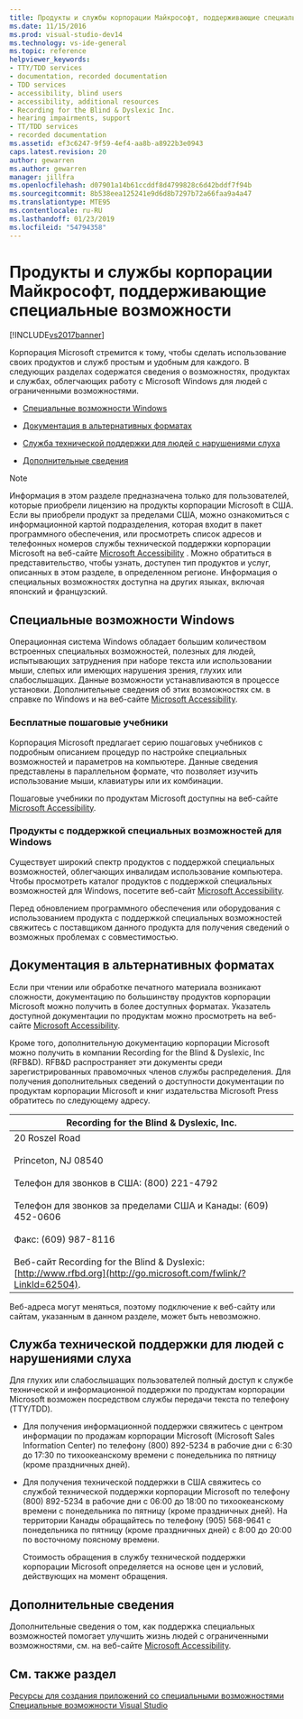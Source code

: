 ```yaml
---
title: Продукты и службы корпорации Майкрософт, поддерживающие специальные возможности | Документы Майкрософт
ms.date: 11/15/2016
ms.prod: visual-studio-dev14
ms.technology: vs-ide-general
ms.topic: reference
helpviewer_keywords:
- TTY/TDD services
- documentation, recorded documentation
- TDD services
- accessibility, blind users
- accessibility, additional resources
- Recording for the Blind & Dyslexic Inc.
- hearing impairments, support
- TT/TDD services
- recorded documentation
ms.assetid: ef3c6247-9f59-4ef4-aa8b-a8922b3e0943
caps.latest.revision: 20
author: gewarren
ms.author: gewarren
manager: jillfra
ms.openlocfilehash: d07901a14b61ccddf8d4799828c6d42bddf7f94b
ms.sourcegitcommit: 8b538eea125241e9d6d8b7297b72a66faa9a4a47
ms.translationtype: MTE95
ms.contentlocale: ru-RU
ms.lasthandoff: 01/23/2019
ms.locfileid: "54794358"
---
```

# <a name="accessibility-products-and-services-from-microsoft"></a>Продукты и службы корпорации Майкрософт, поддерживающие специальные возможности
[!INCLUDE[vs2017banner](../../includes/vs2017banner.md)]

  
Корпорация Microsoft стремится к тому, чтобы сделать использование своих продуктов и служб простым и удобным для каждого. В следующих разделах содержатся сведения о возможностях, продуктах и службах, облегчающих работу с Microsoft Windows для людей с ограниченными возможностями.  
  
-   [Специальные возможности Windows](../../ide/reference/accessibility-products-and-services-from-microsoft.md#windows)  
  
-   [Документация в альтернативных форматах](../../ide/reference/accessibility-products-and-services-from-microsoft.md#altfortmats)  
  
-   [Служба технической поддержки для людей с нарушениями слуха](../../ide/reference/accessibility-products-and-services-from-microsoft.md#hearing)  
  
-   [Дополнительные сведения](../../ide/reference/accessibility-products-and-services-from-microsoft.md#moreinfo)  
  
> [!NOTE]
>  Информация в этом разделе предназначена только для пользователей, которые приобрели лицензию на продукты корпорации Microsoft в США. Если вы приобрели продукт за пределами США, можно ознакомиться с информационной картой подразделения, которая входит в пакет программного обеспечения, или просмотреть список адресов и телефонных номеров службы технической поддержки корпорации Microsoft на веб-сайте [Microsoft Accessibility](http://go.microsoft.com/fwlink/?LinkId=8431) . Можно обратиться в представительство, чтобы узнать, доступен тип продуктов и услуг, описанных в этом разделе, в определенном регионе. Информация о специальных возможностях доступна на других языках, включая японский и французский.  
  
##  <a name="windows"></a> Специальные возможности Windows  
 Операционная система Windows обладает большим количеством встроенных специальных возможностей, полезных для людей, испытывающих затруднения при наборе текста или использовании мыши, слепых или имеющих нарушения зрения, глухих или слабослышащих. Данные возможности устанавливаются в процессе установки. Дополнительные сведения об этих возможностях см. в справке по Windows и на веб-сайте [Microsoft Accessibility](http://go.microsoft.com/fwlink/?LinkId=8431).  
  
### <a name="free-step-by-step-tutorials"></a>Бесплатные пошаговые учебники  
 Корпорация Microsoft предлагает серию пошаговых учебников с подробным описанием процедур по настройке специальных возможностей и параметров на компьютере. Данные сведения представлены в параллельном формате, что позволяет изучить использование мыши, клавиатуры или их комбинации.  
  
 Пошаговые учебники по продуктам Microsoft доступны на веб-сайте [Microsoft Accessibility](http://go.microsoft.com/fwlink/?LinkId=8431).  
  
### <a name="assistive-technology-products-for-windows"></a>Продукты с поддержкой специальных возможностей для Windows  
 Существует широкий спектр продуктов с поддержкой специальных возможностей, облегчающих инвалидам использование компьютера. Чтобы просмотреть каталог продуктов с поддержкой специальных возможностей для Windows, посетите веб-сайт [Microsoft Accessibility](http://go.microsoft.com/fwlink/?LinkId=8431).  
  
 Перед обновлением программного обеспечения или оборудования с использованием продукта с поддержкой специальных возможностей свяжитесь с поставщиком данного продукта для получения сведений о возможных проблемах с совместимостью.  
  
##  <a name="altfortmats"></a> Документация в альтернативных форматах  
 Если при чтении или обработке печатного материала возникают сложности, документацию по большинству продуктов корпорации Microsoft можно получить в более доступных форматах. Указатель доступной документации по продуктам можно просмотреть на веб-сайте [Microsoft Accessibility](http://go.microsoft.com/fwlink/?LinkId=8431).  
  
 Кроме того, дополнительную документацию корпорации Microsoft можно получить в компании Recording for the Blind & Dyslexic, Inc (RFB&D). RFB&D распространяет эти документы среди зарегистрированных правомочных членов службы распределения. Для получения дополнительных сведений о доступности документации по продуктам корпорации Microsoft и книг издательства Microsoft Press обратитесь по следующему адресу.  
  
|Recording for the Blind & Dyslexic, Inc.|  
|----------------------------------------------|  
|20 Roszel Road<br /><br /> Princeton, NJ 08540<br /><br /> Телефон для звонков в США: (800) 221-4792<br /><br /> Телефон для звонков за пределами США и Канады: (609) 452-0606<br /><br /> Факс: (609) 987-8116<br /><br /> Веб-сайт Recording for the Blind & Dyslexic: [http://www.rfbd.org](http://go.microsoft.com/fwlink/?LinkId=62504).|  
  
 Веб-адреса могут меняться, поэтому подключение к веб-сайту или сайтам, указанным в данном разделе, может быть невозможно.  
  
##  <a name="hearing"></a> Служба технической поддержки для людей с нарушениями слуха  
 Для глухих или слабослышащих пользователей полный доступ к службе технической и информационной поддержки по продуктам корпорации Microsoft возможен посредством службы передачи текста по телефону (TTY/TDD).  
  
- Для получения информационной поддержки свяжитесь с центром информации по продажам корпорации Microsoft (Microsoft Sales Information Center) по телефону (800) 892-5234 в рабочие дни с 6:30 до 17:30 по тихоокеанскому времени с понедельника по пятницу (кроме праздничных дней).  
  
- Для получения технической поддержки в США свяжитесь со службой технической поддержки корпорации Microsoft по телефону (800) 892-5234 в рабочие дни с 06:00 до 18:00 по тихоокеанскому времени с понедельника по пятницу (кроме праздничных дней). На территории Канады обращайтесь по телефону (905) 568-9641 с понедельника по пятницу (кроме праздничных дней) с 8:00 до 20:00 по восточному поясному времени.  
  
  Стоимость обращения в службу технической поддержки корпорации Microsoft определяется на основе цен и условий, действующих на момент обращения.  
  
##  <a name="moreinfo"></a> Дополнительные сведения  
 Дополнительные сведения о том, как поддержка специальных возможностей помогает улучшить жизнь людей с ограниченными возможностями, см. на веб-сайте [Microsoft Accessibility](http://go.microsoft.com/fwlink/?LinkId=8431).  
  
## <a name="see-also"></a>См. также раздел  
 [Ресурсы для создания приложений со специальными возможностями](../../ide/reference/resources-for-designing-accessible-applications.md)   
 [Специальные возможности Visual Studio](../../ide/reference/accessibility-features-of-visual-studio.md)
